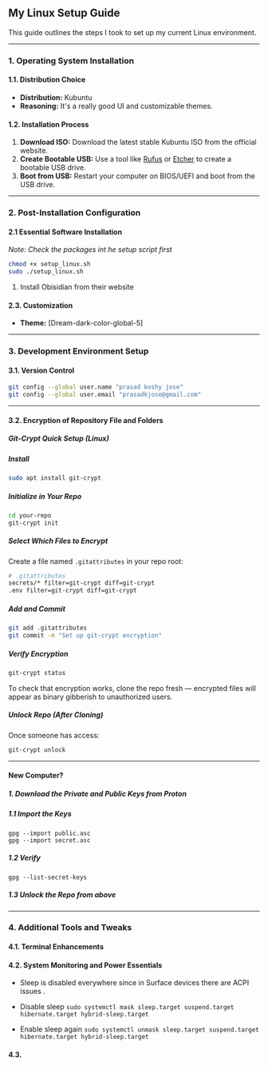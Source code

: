 ## My Linux Setup Guide

This guide outlines the steps I took to set up my current Linux environment.

---

### 1. Operating System Installation

#### 1.1. Distribution Choice

*   **Distribution:** Kubuntu
*   **Reasoning:** It's a really good UI and customizable themes. 

#### 1.2. Installation Process

1.  **Download ISO:** Download the latest stable Kubuntu ISO from the official website.
2.  **Create Bootable USB:** Use a tool like [Rufus](https://rufus.ie/) or [Etcher](https://etcher.balena.io/) to create a bootable USB drive.
3.  **Boot from USB:** Restart your computer on BIOS/UEFI and boot from the USB drive.

---

### 2. Post-Installation Configuration

#### 2.1 Essential Software Installation
*Note: Check the packages int he setup script first* 

``` bash
chmod +x setup_linux.sh
sudo ./setup_linux.sh
```

1. Install Obisidian from their website
#### 2.3. Customization

*   **Theme:** [Dream-dark-color-global-5]

---

### 3. Development Environment Setup

#### 3.1. Version Control

```bash
git config --global user.name "prasad koshy jose"
git config --global user.email "prasadkjose@gmail.com"
```
---
#### 3.2. Encryption of Repository File and Folders
##### Git-Crypt Quick Setup (Linux)

##### Install
```bash
sudo apt install git-crypt
```

##### Initialize in Your Repo
```bash
cd your-repo
git-crypt init
```
##### Select Which Files to Encrypt
Create a file named `.gitattributes` in your repo root:

```bash
# .gitattributes
secrets/* filter=git-crypt diff=git-crypt
.env filter=git-crypt diff=git-crypt
```
##### Add and Commit
```bash
git add .gitattributes
git commit -m "Set up git-crypt encryption"
```
##### Verify Encryption
```bash
git-crypt status
```

To check that encryption works, clone the repo fresh — encrypted files will appear as binary gibberish to unauthorized users.
##### Unlock Repo (After Cloning)
Once someone has access:

```bash
git-crypt unlock
```

---

#### New Computer?
##### 1. Download the Private and Public Keys from Proton
##### 1.1 Import the Keys

```
gpg --import public.asc
gpg --import secret.asc 
```
##### 1.2 Verify
`gpg --list-secret-keys`

##### 1.3 Unlock the Repo from above

---
### 4. Additional Tools and Tweaks

#### 4.1. Terminal Enhancements


#### 4.2. System Monitoring and Power Essentials

*   Sleep is disabled everywhere since in Surface devices there are ACPI issues .
* Disable sleep
`sudo systemctl mask sleep.target suspend.target hibernate.target hybrid-sleep.target`

* Enable sleep again
`sudo systemctl unmask sleep.target suspend.target hibernate.target hybrid-sleep.target`
#### 4.3.



